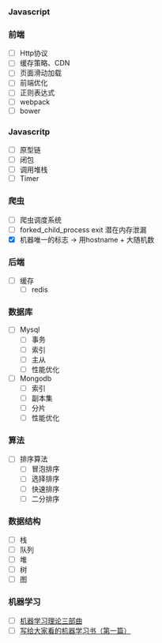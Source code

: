 ### Javascript

### 前端

- [ ] Http协议
- [ ] 缓存策略、CDN
- [ ] 页面滑动加载
- [ ] 前端优化
- [ ] 正则表达式
- [ ] webpack
- [ ] bower

### Javascritp

- [ ] 原型链
- [ ] 闭包
- [ ] 调用堆栈
- [ ] Timer

### 爬虫

- [ ] 爬虫调度系统
- [ ] forked_child_process exit 潜在内存泄漏
- [x] 机器唯一的标志 -> 用hostname + 大随机数

### 后端

- [ ] 缓存
  - [ ] redis

### 数据库

- [ ] Mysql
  - [ ] 事务
  - [ ] 索引
  - [ ] 主从
  - [ ] 性能优化
- [ ] Mongodb
  - [ ] 索引
  - [ ] 副本集
  - [ ] 分片
  - [ ] 性能优化

### 算法

- [ ] 排序算法
  - [ ] 冒泡排序
  - [ ] 选择排序
  - [ ] 快速排序
  - [ ] 二分排序

### 数据结构

- [ ] 栈
- [ ] 队列
- [ ] 堆
- [ ] 树
- [ ] 图

### 机器学习
- [ ] [机器学习理论三部曲](https://juejin.im/entry/58e5a794b123db15eb80b1cb)
- [ ] [写给大家看的机器学习书（第一篇）](https://juejin.im/entry/58d377dfac502e0058ba4d78)
